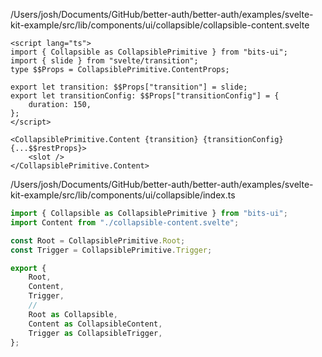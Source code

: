 /Users/josh/Documents/GitHub/better-auth/better-auth/examples/svelte-kit-example/src/lib/components/ui/collapsible/collapsible-content.svelte
```
<script lang="ts">
import { Collapsible as CollapsiblePrimitive } from "bits-ui";
import { slide } from "svelte/transition";
type $$Props = CollapsiblePrimitive.ContentProps;

export let transition: $$Props["transition"] = slide;
export let transitionConfig: $$Props["transitionConfig"] = {
	duration: 150,
};
</script>

<CollapsiblePrimitive.Content {transition} {transitionConfig} {...$$restProps}>
	<slot />
</CollapsiblePrimitive.Content>

```
/Users/josh/Documents/GitHub/better-auth/better-auth/examples/svelte-kit-example/src/lib/components/ui/collapsible/index.ts
```typescript
import { Collapsible as CollapsiblePrimitive } from "bits-ui";
import Content from "./collapsible-content.svelte";

const Root = CollapsiblePrimitive.Root;
const Trigger = CollapsiblePrimitive.Trigger;

export {
	Root,
	Content,
	Trigger,
	//
	Root as Collapsible,
	Content as CollapsibleContent,
	Trigger as CollapsibleTrigger,
};

```
